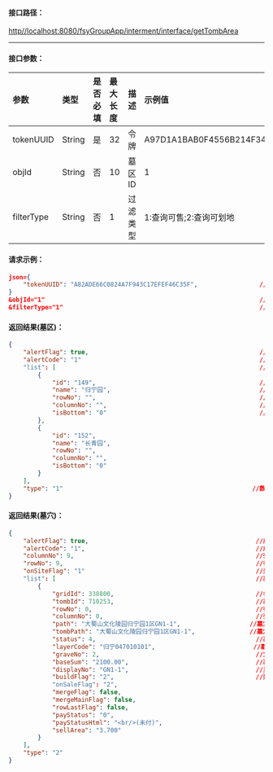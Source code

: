 #### 接口**路径：**

[http//localhost:8080/fsyGroupApp/interment/interface/getTombArea](http:8080/fsyGroupApp/common/interface/appIndex)

---

#### 接口参数：

| 参数 | 类型 | 是否必填 | 最大长度 | 描述 | 示例值 |
| :--- | :--- | :--- | :--- | :--- | :--- |
| tokenUUID | String | 是 | 32 | 令牌 | A97D1A1BAB0F4556B214F34B9699F827 |
| objId | String | 否 | 10 | 墓区ID | 1 |
| filterType | String | 否 | 1 | 过滤类型 | 1:查询可售;2:查询可划地 |

#### 请求示例：

```json
json={
    "tokenUUID": "A82ADE66C0824A7F943C17EFEF46C35F",                 //令牌
}
&objId="1"                                                           //墓区ID
&filterType="1"                                                      //过滤类型
```

#### 返回结果\(墓区\)：

```json
{
    "alertFlag": true,                                               //成功标识
    "alertCode": "1"                                                 //成功编码
    "list": [                                                        //墓区信息
        {
            "id": "149",                                             //墓区ID
            "name": "归宁园",                                         //墓区名称
            "rowNo": "",                                             //行数
            "columnNo": "",                                          //列数
            "isBottom": "0"                                          //是否底级
        },
        {
            "id": "152",
            "name": "长青园",
            "rowNo": "",
            "columnNo": "",
            "isBottom": "0"
        }
    ],
    "type": "1"                                                    //数据类型(1:墓区;2:墓穴)
}
```

#### 返回结果\(墓穴\)：

```json
{
    "alertFlag": true,                                              //成功标识
    "alertCode": "1",                                               //成功代码
    "columnNo": 9,                                                  //列
    "rowNo": 9,                                                     //行
    "onSiteFlag": "1"                                               //是否可划地墓区(1:可以;2:不可以)
    "list": [                                                       //墓穴信息
        {
            "gridId": 338800,                                       //各位ID
            "tombId": 710253,                                       //墓穴ID
            "rowNo": 0,                                             //行号
            "columnNo": 0,                                          //列号
            "path": "大蜀山文化陵园归宁园1区GN1-1",                   //墓穴位置
            "tombPath": "大蜀山文化陵园归宁园1区GN1-1",               //墓穴位置
            "status": 4,                                            //墓穴状态
            "layerCode": "归宁047010101",                           //墓穴编号
            "graveNo": 2,                                           //穴数
            "baseSum": "2100.00",                                   //墓穴售价
            "displayNo": "GN1-1",                                   //显示编号
            "buildFlag": "2",                                       //建墓状态(0:未建;1:再建;2:建成)
            "onSaleFlag": "2",
            "mergeFlag": false,
            "mergeMainFlag": false,
            "rowLastFlag": false,
            "payStatus": "0",
            "payStatusHtml": "<br/>(未付)",
            "sellArea": "3.700"
        }
    ],
    "type": "2"
}
```



